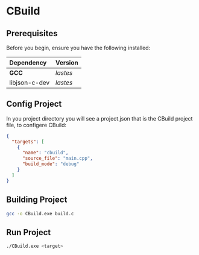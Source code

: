 # CBuild

## Prerequisites

Before you begin, ensure you have the following installed:

| Dependency | Version |
| :--- | :---|
| **GCC** | *lastes* |
| libjson-c-dev | *lastes* |

## Config Project

In you project directory you will see a project.json that is the CBuild project file, to configere CBuild:

```.json
{
  "targets": [
    {
      "name": "cbuild",
      "source_file": "main.cpp",
      "build_mode": "debug"
    }
  ]
}
```

## Building Project

```.sh
gcc -o CBuild.exe build.c
```

## Run Project

```.sh
./CBuild.exe <target>
```
